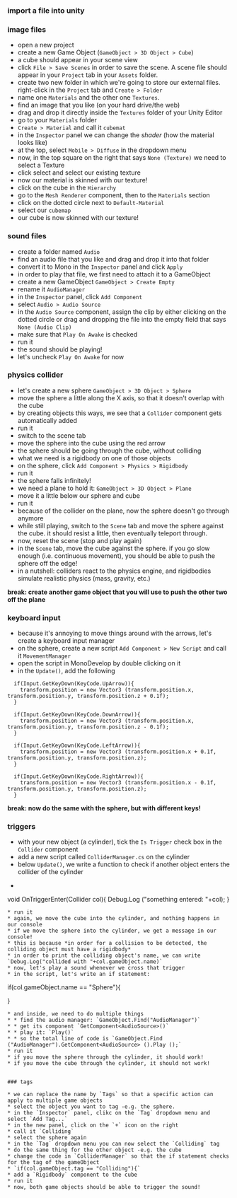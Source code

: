 ### import a file into unity

### image files

* open a new project
* create a new Game Object (`GameObject > 3D Object > Cube`)
* a cube should appear in your scene view
* click `File > Save Scenes` in order to save the scene. A scene file should appear in your `Project` tab in your `Assets` folder.
* create two new folder in which we're going to store our external files. right-click in the `Project` tab and `Create > Folder`
* name one `Materials` and the other one `Textures`.
* find an image that you like (on your hard drive/the web)
* drag and drop it directly inside the `Textures` folder of your Unity Editor
* go to your `Materials` folder
* `Create > Material` and call it `cubemat`
* in the `Inspector` panel we can change the *shader* (how the material looks like)
* at the top, select `Mobile > Diffuse` in the dropdown menu
* now, in the top square on the right that says `None (Texture)` we need to select a Texture
* click select and select our existing texture
* now our material is skinned with our texture!
* click on the cube in the `Hierarchy`
* go to the `Mesh Renderer` component, then to the `Materials` section
* click on the dotted circle next to `Default-Material`
* select our `cubemap`
* our cube is now skinned with our texture!

### sound files

* create a folder named `Audio`
* find an audio file that you like and drag and drop it into that folder
* convert it to Mono in the `Inspector` panel and click `Apply`
* in order to play that file, we first need to attach it to a GameObject
* create a new GameObject `GameObject > Create Empty`
* rename it `AudioManager`
* in the `Inspector` panel, click `Add Component`
* select `Audio > Audio Source`
* in the `Audio Source` component, assign the clip by either clicking on the dotted circle or drag and dropping the file into the empty field that says `None (Audio Clip)`
* make sure that `Play On Awake` is checked
* run it
* the sound should be playing!
* let's uncheck `Play On Awake` for now

### physics collider

* let's create a new sphere `GameObject > 3D Object > Sphere`
* move the sphere a little along the X axis, so that it doesn't overlap with the cube
* by creating objects this ways, we see that a `Collider` component gets automatically added
* run it
* switch to the scene tab
* move the sphere into the cube using the red arrow
* the sphere should be going through the cube, without colliding
* what we need is a rigidbody on one of those objects
* on the sphere, click `Add Component > Physics > Rigidbody`
* run it
* the sphere falls infinitely!
* we need a plane to hold it: `GameObject > 3D Object > Plane`
* move it a little below our sphere and cube
* run it
* because of the collider on the plane, now the sphere doesn't go through anymore
* while still playing, switch to the `Scene` tab and move the sphere against the cube. it should resist a little, then eventually teleport through.
* now, reset the scene (stop and play again)
* in the `Scene` tab, move the cube against the sphere. if you go slow enough (i.e. continuous movement), you should be able to push the sphere off the edge!
* in a nutshell: colliders react to the physics engine, and rigidbodies simulate realistic physics (mass, gravity, etc.)


**break: create another game object that you will use to push the other two off the plane**
### keyboard input
* because it's annoying to move things around with the arrows, let's create a keyboard input manager
* on the sphere, create a new script `Add Component > New Script` and call it `MovementManager`
* open the script in MonoDevelop by double clicking on it
* in the `Update()`, add the following
```
  if(Input.GetKeyDown(KeyCode.UpArrow)){
  	transform.position = new Vector3 (transform.position.x, transform.position.y, transform.position.z + 0.1f);
  }

  if(Input.GetKeyDown(KeyCode.DownArrow)){
  	transform.position = new Vector3 (transform.position.x, transform.position.y, transform.position.z - 0.1f);
  }

  if(Input.GetKeyDown(KeyCode.LeftArrow)){
  	transform.position = new Vector3 (transform.position.x + 0.1f, transform.position.y, transform.position.z);
  }

  if(Input.GetKeyDown(KeyCode.RightArrow)){
  	transform.position = new Vector3 (transform.position.x - 0.1f, transform.position.y, transform.position.z);
  }
```
**break: now do the same with the sphere, but with different keys!**

### triggers

* with your new object (a cylinder), tick the `Is Trigger` check box in the `Collider` component
* add a new script called `ColliderManager.cs` on the cylinder
* below `Update()`, we write a function to check if another object enters the collider of the cylinder
* ```
void OnTriggerEnter(Collider col){
	Debug.Log ("something entered: "+col);
}
```
* run it
* again, we move the cube into the cylinder, and nothing happens in our console
* if we move the sphere into the cylinder, we get a message in our console!
* this is because *in order for a collision to be detected, the colliding object must have a rigidbody*
* in order to print the colliding object's name, we can write `Debug.Log("collided with "+col.gameObject.name)`
* now, let's play a sound whenever we cross that trigger
* in the script, let's write an if statement:
```
if(col.gameObject.name == "Sphere"){

}
```
* and inside, we need to do multiple things
* * find the audio manager: `GameObject.Find("AudioManager")`
* * get its component `GetComponent<AudioSource>()`
* * play it: `Play()`
* * so the total line of code is `GameObject.Find ("AudioManager").GetComponent<AudioSource> ().Play ();`
* run it
* if you move the sphere through the cylinder, it should work!
* if you move the cube through the cylinder, it should not work!


### tags

* we can replace the name by `Tags` so that a specific action can apply to multiple game objects
* select the object you want to tag -e.g. the sphere.
* in the `Inspector` panel, clikc on the `Tag` dropdown menu and select `Add Tag...`
* in the new panel, click on the `+` icon on the right
* call it `Colliding`
* select the sphere again
* in the `Tag` dropdown menu you can now select the `Colliding` tag
* do the same thing for the other object -e.g. the cube
* change the code in `ColliderManager` so that the if statement checks for the tag of the gameObject
* `if(col.gameObject.tag == "Colliding"){`
* add a `Rigidbody` component to the cube
* run it
* now, both game objects should be able to trigger the sound!
